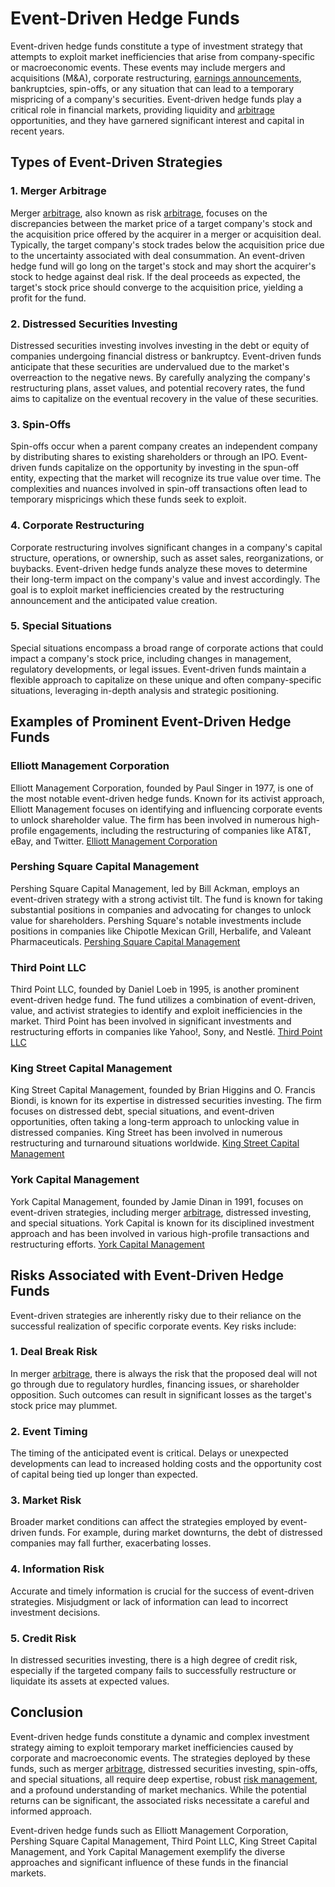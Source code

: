 # Event-Driven Hedge Funds

Event-driven hedge funds constitute a type of investment strategy that attempts to exploit market inefficiencies that arise from company-specific or macroeconomic events. These events may include mergers and acquisitions (M&A), corporate restructuring, [earnings announcements](../e/earnings_announcements.md), bankruptcies, spin-offs, or any situation that can lead to a temporary mispricing of a company's securities. Event-driven hedge funds play a critical role in financial markets, providing liquidity and [arbitrage](../a/arbitrage.md) opportunities, and they have garnered significant interest and capital in recent years. 

## Types of Event-Driven Strategies

### 1. Merger Arbitrage

Merger [arbitrage](../a/arbitrage.md), also known as risk [arbitrage](../a/arbitrage.md), focuses on the discrepancies between the market price of a target company's stock and the acquisition price offered by the acquirer in a merger or acquisition deal. Typically, the target company's stock trades below the acquisition price due to the uncertainty associated with deal consummation. An event-driven hedge fund will go long on the target's stock and may short the acquirer's stock to hedge against deal risk. If the deal proceeds as expected, the target's stock price should converge to the acquisition price, yielding a profit for the fund.

### 2. Distressed Securities Investing

Distressed securities investing involves investing in the debt or equity of companies undergoing financial distress or bankruptcy. Event-driven funds anticipate that these securities are undervalued due to the market's overreaction to the negative news. By carefully analyzing the company's restructuring plans, asset values, and potential recovery rates, the fund aims to capitalize on the eventual recovery in the value of these securities.

### 3. Spin-Offs

Spin-offs occur when a parent company creates an independent company by distributing shares to existing shareholders or through an IPO. Event-driven funds capitalize on the opportunity by investing in the spun-off entity, expecting that the market will recognize its true value over time. The complexities and nuances involved in spin-off transactions often lead to temporary mispricings which these funds seek to exploit.

### 4. Corporate Restructuring

Corporate restructuring involves significant changes in a company's capital structure, operations, or ownership, such as asset sales, reorganizations, or buybacks. Event-driven hedge funds analyze these moves to determine their long-term impact on the company's value and invest accordingly. The goal is to exploit market inefficiencies created by the restructuring announcement and the anticipated value creation.

### 5. Special Situations

Special situations encompass a broad range of corporate actions that could impact a company's stock price, including changes in management, regulatory developments, or legal issues. Event-driven funds maintain a flexible approach to capitalize on these unique and often company-specific situations, leveraging in-depth analysis and strategic positioning.

## Examples of Prominent Event-Driven Hedge Funds

### Elliott Management Corporation

Elliott Management Corporation, founded by Paul Singer in 1977, is one of the most notable event-driven hedge funds. Known for its activist approach, Elliott Management focuses on identifying and influencing corporate events to unlock shareholder value. The firm has been involved in numerous high-profile engagements, including the restructuring of companies like AT&T, eBay, and Twitter. [Elliott Management Corporation](https://www.elliottmgmt.com/)

### Pershing Square Capital Management

Pershing Square Capital Management, led by Bill Ackman, employs an event-driven strategy with a strong activist tilt. The fund is known for taking substantial positions in companies and advocating for changes to unlock value for shareholders. Pershing Square's notable investments include positions in companies like Chipotle Mexican Grill, Herbalife, and Valeant Pharmaceuticals. [Pershing Square Capital Management](https://www.pershingsquareholdings.com/)

### Third Point LLC

Third Point LLC, founded by Daniel Loeb in 1995, is another prominent event-driven hedge fund. The fund utilizes a combination of event-driven, value, and activist strategies to identify and exploit inefficiencies in the market. Third Point has been involved in significant investments and restructuring efforts in companies like Yahoo!, Sony, and Nestlé. [Third Point LLC](https://www.thirdpoint.com/)

### King Street Capital Management

King Street Capital Management, founded by Brian Higgins and O. Francis Biondi, is known for its expertise in distressed securities investing. The firm focuses on distressed debt, special situations, and event-driven opportunities, often taking a long-term approach to unlocking value in distressed companies. King Street has been involved in numerous restructuring and turnaround situations worldwide. [King Street Capital Management](https://www.kingstreet.com/)

### York Capital Management

York Capital Management, founded by Jamie Dinan in 1991, focuses on event-driven strategies, including merger [arbitrage](../a/arbitrage.md), distressed investing, and special situations. York Capital is known for its disciplined investment approach and has been involved in various high-profile transactions and restructuring efforts. [York Capital Management](https://www.yorkcapital.com/)

## Risks Associated with Event-Driven Hedge Funds

Event-driven strategies are inherently risky due to their reliance on the successful realization of specific corporate events. Key risks include:

### 1. Deal Break Risk

In merger [arbitrage](../a/arbitrage.md), there is always the risk that the proposed deal will not go through due to regulatory hurdles, financing issues, or shareholder opposition. Such outcomes can result in significant losses as the target's stock price may plummet.

### 2. Event Timing

The timing of the anticipated event is critical. Delays or unexpected developments can lead to increased holding costs and the opportunity cost of capital being tied up longer than expected.

### 3. Market Risk

Broader market conditions can affect the strategies employed by event-driven funds. For example, during market downturns, the debt of distressed companies may fall further, exacerbating losses.

### 4. Information Risk

Accurate and timely information is crucial for the success of event-driven strategies. Misjudgment or lack of information can lead to incorrect investment decisions.

### 5. Credit Risk

In distressed securities investing, there is a high degree of credit risk, especially if the targeted company fails to successfully restructure or liquidate its assets at expected values.

## Conclusion 

Event-driven hedge funds constitute a dynamic and complex investment strategy aiming to exploit temporary market inefficiencies caused by corporate and macroeconomic events. The strategies deployed by these funds, such as merger [arbitrage](../a/arbitrage.md), distressed securities investing, spin-offs, and special situations, all require deep expertise, robust [risk management](../r/risk_management.md), and a profound understanding of market mechanics. While the potential returns can be significant, the associated risks necessitate a careful and informed approach.

Event-driven hedge funds such as Elliott Management Corporation, Pershing Square Capital Management, Third Point LLC, King Street Capital Management, and York Capital Management exemplify the diverse approaches and significant influence of these funds in the financial markets.
